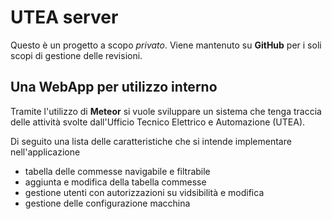 # UTEA server
Questo è un progetto a scopo _privato_. Viene mantenuto su __GitHub__ per i soli scopi di gestione delle revisioni.

## Una WebApp per utilizzo interno
Tramite l'utilizzo di __Meteor__ si vuole sviluppare un sistema che tenga traccia delle attività svolte dall'Ufficio Tecnico Elettrico e Automazione (UTEA).

Di seguito una lista delle caratteristiche che si intende implementare nell'applicazione
* tabella delle commesse navigabile e filtrabile
* aggiunta e modifica della tabella commesse
* gestione utenti con autorizzazioni su vidsibilità e modifica
* gestione delle configurazione macchina
